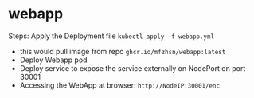 # webapp
Steps: Apply the Deployment file `kubectl apply -f webapp.yml`

* this would pull image from repo `ghcr.io/mfzhsn/webapp:latest`
* Deploy Webapp pod
* Deploy service to expose the service externally on NodePort on port 30001
* Accessing the WebApp at browser: `http://NodeIP:30001/enc`
	
